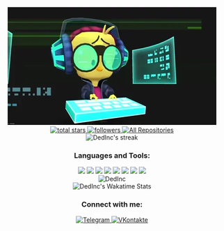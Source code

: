 <div id="header" align="center">
  <img src="https://raw.githubusercontent.com/DedInc/DedInc/main/coding.gif" width="480" height="270"/>
</div>

<div id="badges" align="center">
  <a href="https://github.com/DedInc?tab=repositories&sort=stargazers">
    <img src="https://custom-icon-badges.herokuapp.com/badge/dynamic/json?logo=star&color=55960c&labelColor=488207&label=Stars&style=for-the-badge&query=%24.stars&url=https://api.github-star-counter.workers.dev/user/DedInc" alt="total stars"/>
  </a>
  <a href="https://github.com/DedInc?tab=followers">
    <img src="https://custom-icon-badges.herokuapp.com/github/followers/DedInc?color=236ad3&labelColor=1155ba&style=for-the-badge&logo=person-add&label=Follow&logoColor=white" alt="followers"/>
  </a>
  <a href="https://github.com/DedInc?tab=repositories&sort=stargazers">
    <img src="https://custom-icon-badges.herokuapp.com/badge/-All%20Repos-2962FF?style=for-the-badge&logoColor=white&logo=repo" alt="All Repositories"/>
  </a>
</div>

<div align="center">
  <img src="https://github-readme-streak-stats.herokuapp.com/?user=DedInc&theme=tokyonight&hide_border=true" alt="DedInc's streak"/>
</div>

<h3 align="center">Languages and Tools:</h3>

<div align="center">
    <img src="https://img.shields.io/badge/Java-007396.svg?logo=java&logoColor=white"/>
    <img src="https://img.shields.io/badge/Python-14354C.svg?logo=python&logoColor=white"/>
    <img src="https://img.shields.io/badge/MySQL-00f.svg?logo=mysql&logoColor=white"/>
    <img src="https://img.shields.io/badge/Oracle-F00000.svg?logo=oracle&logoColor=white"/>
    <img src="https://img.shields.io/badge/SQLite-07405e.svg?logo=sqlite&logoColor=white"/>
    <img src="https://img.shields.io/badge/Git-F05033.svg?logo=git&logoColor=white"/>
    <img src="https://img.shields.io/badge/Jupyter-F37626.svg?logo=Jupyter&logoColor=white"/>
    <img src="https://img.shields.io/badge/-Stack%20Overflow-FE7A16?logo=stack-overflow&logoColor=white"/>
</div>

<div align="center">
  <img src="https://github-readme-stats.vercel.app/api/top-langs/?username=DedInc&theme=tokyonight&hide_border=true" alt="DedInc"/>
</div>

<div id="activity-graph" align="center">
  <img src="https://github-readme-stats.vercel.app/api/wakatime?username=DedInc&theme=tokyonight&hide_border=true&custom_title=Coding%20Activity%20for%20the%20Last%207%20Days" alt="DedInc's Wakatime Stats"/>
</div>

<h3 align="center">Connect with me:</h3>
<p align="center">
  <a href="https://t.me/maehdakvan666">
    <img src="https://img.shields.io/badge/Telegram-2CA5E0?style=for-the-badge&logo=telegram&logoColor=white" alt="Telegram"/>
  </a>
  <a href="https://vk.com/animationtube">
    <img src="https://img.shields.io/badge/VKontakte-%232E87FB?style=for-the-badge&logo=vk&logoColor=white" alt="VKontakte"/>
  </a>
</p>
